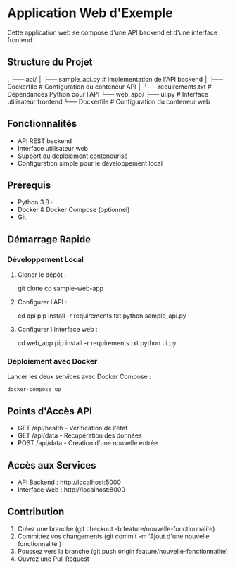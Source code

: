# Application Web d'Exemple

Cette application web se compose d'une API backend et d'une interface frontend.

## Structure du Projet

.
├── api/
│   ├── sample_api.py    # Implémentation de l'API backend
│   ├── Dockerfile       # Configuration du conteneur API
│   └── requirements.txt # Dépendances Python pour l'API
└── web_app/
    ├── ui.py           # Interface utilisateur frontend
    └── Dockerfile      # Configuration du conteneur web

## Fonctionnalités

- API REST backend
- Interface utilisateur web
- Support du déploiement conteneurisé
- Configuration simple pour le développement local

## Prérequis

- Python 3.8+
- Docker & Docker Compose (optionnel)
- Git

## Démarrage Rapide

### Développement Local

1. Cloner le dépôt :

    git clone <url-de-votre-repo>
    cd sample-web-app

2. Configurer l'API :

    cd api
    pip install -r requirements.txt
    python sample_api.py

3. Configurer l'interface web :

    cd web_app
    pip install -r requirements.txt
    python ui.py

### Déploiement avec Docker

Lancer les deux services avec Docker Compose :

    docker-compose up

## Points d'Accès API

- GET /api/health - Vérification de l'état
- GET /api/data - Récupération des données
- POST /api/data - Création d'une nouvelle entrée

## Accès aux Services

- API Backend : http://localhost:5000
- Interface Web : http://localhost:8000

## Contribution

1. Créez une branche (git checkout -b feature/nouvelle-fonctionnalite)
2. Committez vos changements (git commit -m 'Ajout d'une nouvelle fonctionnalité')
3. Poussez vers la branche (git push origin feature/nouvelle-fonctionnalite)
4. Ouvrez une Pull Request
